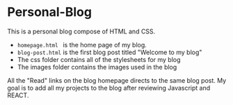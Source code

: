 # Personal-Blog

This is a personal blog compose of HTML and CSS. 
* `homepage.html ` is the home page of my blog.
* `blog-post.html` is the first blog post titled "Welcome to my blog"
* The css folder contains all of the stylesheets for my blog
* The images folder contains the images used in the blog

All the "Read" links on the blog homepage directs to the same blog post. My goal is to add all my projects to the blog after reviewing Javascript and REACT.
